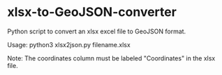 # xlsx-to-GeoJSON-converter
Python script to convert an xlsx excel file to GeoJSON format. 

Usage: python3 xlsx2json.py filename.xlsx

Note: The coordinates column must be labeled "Coordinates" in the xlsx file.
